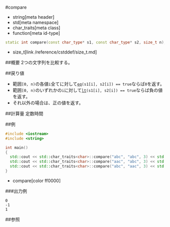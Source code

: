 #compare
* string[meta header]
* std[meta namespace]
* char_traits[meta class]
* function[meta id-type]

```cpp
static int compare(const char_type* s1, const char_type* s2, size_t n);
```
* size_t[link /reference/cstddef/size_t.md]

##概要
2つの文字列を比較する。


##戻り値
- 範囲`[0, n)`の各値`i`全てに対して[`eq`](eq.md)`(s1[i], s2[i]) == true`ならば`0`を返す。
- 範囲`[0, n)`のいずれかの`i`に対して[`lt`](lt.md)`(s1[i], s2[i]) == true`ならば負の値を返す。
- それ以外の場合は、正の値を返す。


##計算量
定数時間


##例
```cpp
#include <iostream>
#include <string>

int main()
{
  std::cout << std::char_traits<char>::compare("abc", "abc", 3) << std::endl;
  std::cout << std::char_traits<char>::compare("aac", "abc", 3) << std::endl;
  std::cout << std::char_traits<char>::compare("abc", "aac", 3) << std::endl;
}
```
* compare[color ff0000]

###出力例
```
0
-1
1
```

##参照

